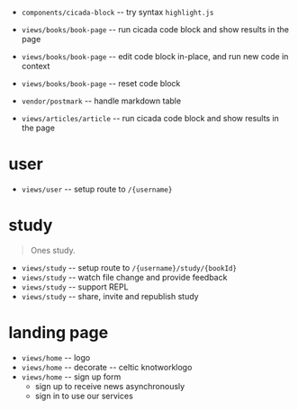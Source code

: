 - `components/cicada-block` -- try syntax `highlight.js`

- `views/books/book-page` -- run cicada code block and show results in the page

- `views/books/book-page` -- edit code block in-place, and run new code in context
- `views/books/book-page` -- reset code block

- `vendor/postmark` -- handle markdown table

- `views/articles/article` -- run cicada code block and show results in the page

# user

- `views/user` -- setup route to `/{username}`

# study

> Ones study.

- `views/study` -- setup route to `/{username}/study/{bookId}`
- `views/study` -- watch file change and provide feedback
- `views/study` -- support REPL
- `views/study` -- share, invite and republish study

# landing page

- `views/home` -- logo
- `views/home` -- decorate -- celtic knotworklogo
- `views/home` -- sign up form
  - sign up to receive news asynchronously
  - sign in to use our services
